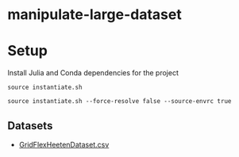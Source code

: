 # manipulate-large-dataset

# Setup
Install Julia and Conda dependencies for the project
```shell
source instantiate.sh
```
```shell
source instantiate.sh --force-resolve false --source-envrc true
```

## Datasets
- [GridFlexHeetenDataset.csv](https://data.4tu.nl/articles/dataset/Energy_consumption_data_of_the_GridFlex_Heeten_project/14447257/1)